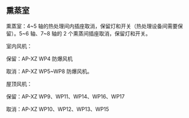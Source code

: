 ## 熏蒸室

熏蒸室：4~5 轴的热处理间内插座取消，保留灯和开关（热处理设备间需要保留）。5~6 轴、7~8 轴的 2 个熏蒸间插座取消，保留灯和开关。

室内风机：

保留：AP-XZ WP4 防爆风机

取消：AP-XZ WP5~WP8 防爆风机。

屋顶风机：

保留：AP-XZ  WP9、WP11、WP14、WP16、WP17

取消：AP-XZ  WP10、WP12、WP13、WP15
